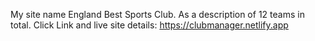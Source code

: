 My site name England Best Sports Club. As a description of 12 teams in total.
Click Link and live site details: https://clubmanager.netlify.app
